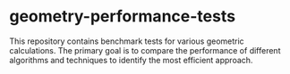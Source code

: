 # geometry-performance-tests
This repository contains benchmark tests for various geometric calculations. The primary goal is to compare the performance of different algorithms and techniques to identify the most efficient approach.
